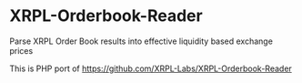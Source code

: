# XRPL-Orderbook-Reader
Parse XRPL Order Book results into effective liquidity based exchange prices

This is PHP port of https://github.com/XRPL-Labs/XRPL-Orderbook-Reader

